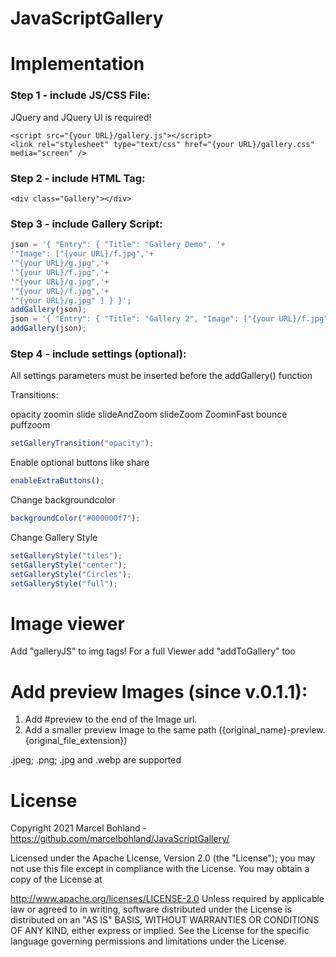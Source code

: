 # JavaScriptGallery

# Implementation
### Step 1 - include JS/CSS File:
JQuery and JQuery UI is required!
```
<script src="{your URL}/gallery.js"></script>
<link rel="stylesheet" type="text/css" href="{your URL}/gallery.css" media="screen" />
```
### Step 2 - include HTML Tag:
```
<div class="Gallery"></div>
```
### Step 3 - include Gallery Script:
```javascript
json = '{ "Entry": { "Title": "Gallery Demo", '+
'"Image": ["{your URL}/f.jpg",'+
'"{your URL}/g.jpg",'+
'"{your URL}/f.jpg",'+
'"{your URL}/g.jpg",'+
'"{your URL}/f.jpg",'+
'"{your URL}/g.jpg" ] } }';
addGallery(json);
json = '{ "Entry": { "Title": "Gallery 2", "Image": ["{your URL}/f.jpg", "{your URL}/g.jpg" ] } }';
addGallery(json);
```
### Step 4 - include settings (optional):
All settings parameters must be inserted before the addGallery() function


Transitions:

opacity
zoomin
slide
slideAndZoom
slideZoom
ZoominFast
bounce
puffzoom
```javascript
setGalleryTransition("opacity");
```
Enable optional buttons like share
```javascript
enableExtraButtons();
```
Change backgroundcolor
```javascript
backgroundColor("#000000f7");
```
Change Gallery Style
```javascript
setGalleryStyle("tiles");
setGalleryStyle("center");
setGalleryStyle("Circles");
setGalleryStyle("full");
```
# Image viewer
Add "galleryJS" to img tags!
For a full Viewer add "addToGallery" too

# Add preview Images (since v.0.1.1):
1. Add #preview to the end of the Image url.
2. Add a smaller preview Image to the same path ({original_name}-preview.{original_file_extension})

.jpeg; .png; .jpg and .webp are supported

# License
Copyright 2021 Marcel Bohland - https://github.com/marcelbohland/JavaScriptGallery/

Licensed under the Apache License, Version 2.0 (the "License"); you may not use this file except in compliance with the License. You may obtain a copy of the License at

   http://www.apache.org/licenses/LICENSE-2.0
Unless required by applicable law or agreed to in writing, software distributed under the License is distributed on an "AS IS" BASIS, WITHOUT WARRANTIES OR CONDITIONS OF ANY KIND, either express or implied. See the License for the specific language governing permissions and limitations under the License.
